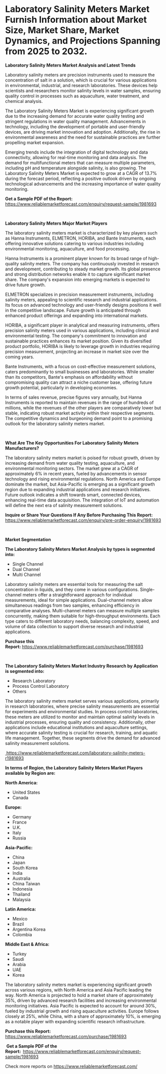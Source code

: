 <p><h1>Laboratory Salinity Meters Market Furnish Information about Market Size, Market Share, Market Dynamics, and Projections Spanning from 2025 to 2032.</h1></p><p><strong>Laboratory Salinity Meters Market Analysis and Latest Trends</strong></p>
<p><p>Laboratory salinity meters are precision instruments used to measure the concentration of salt in a solution, which is crucial for various applications in environmental, industrial, and research laboratories. These devices help scientists and researchers monitor salinity levels in water samples, ensuring quality control in processes such as aquaculture, water treatment, and chemical analysis.</p><p>The Laboratory Salinity Meters Market is experiencing significant growth due to the increasing demand for accurate water quality testing and stringent regulations in water quality management. Advancements in technology, including the development of portable and user-friendly devices, are driving market innovation and adoption. Additionally, the rise in environmental awareness and the need for sustainable practices are further propelling market expansion.</p><p>Emerging trends include the integration of digital technology and data connectivity, allowing for real-time monitoring and data analysis. The demand for multifunctional meters that can measure multiple parameters, including pH and temperature alongside salinity, is also growing. The Laboratory Salinity Meters Market is expected to grow at a CAGR of 13.7% during the forecast period, reflecting a positive outlook driven by ongoing technological advancements and the increasing importance of water quality monitoring.</p></p>
<p><strong>Get a Sample PDF of the Report:&nbsp;</strong> <a href="https://www.reliablemarketforecast.com/enquiry/request-sample/1981693?utm_campaign=2820&utm_medium=2&utm_source=Github&utm_content=ia&utm_term=02032025&utm_id=laboratory-salinity-meters">https://www.reliablemarketforecast.com/enquiry/request-sample/1981693</a></p>
<p>&nbsp;</p>
<p><strong>Laboratory Salinity Meters Major Market Players</strong></p>
<p><p>The laboratory salinity meters market is characterized by key players such as Hanna Instruments, ELMETRON, HORIBA, and Bante Instruments, each offering innovative solutions catering to various industries including environmental monitoring, aquaculture, and food processing.</p><p>Hanna Instruments is a prominent player known for its broad range of high-quality salinity meters. The company has continuously invested in research and development, contributing to steady market growth. Its global presence and strong distribution networks enable it to capture significant market share. The company's expansion into emerging markets is expected to drive future growth.</p><p>ELMETRON specializes in precision measurement instruments, including salinity meters, appealing to scientific research and industrial applications. Its focus on advanced technology and user-friendly designs positions it well in the competitive landscape. Future growth is anticipated through enhanced product offerings and expanding into international markets.</p><p>HORIBA, a significant player in analytical and measuring instruments, offers precision salinity meters used in various applications, including clinical and environmental testing. The company's commitment to innovation and sustainable practices enhances its market position. Given its diversified product portfolio, HORIBA is likely to leverage growth in industries requiring precision measurement, projecting an increase in market size over the coming years.</p><p>Bante Instruments, with a focus on cost-effective measurement solutions, caters predominantly to small businesses and laboratories. While smaller than its competitors, Bante's emphasis on affordability without compromising quality can attract a niche customer base, offering future growth potential, particularly in developing economies.</p><p>In terms of sales revenue, precise figures vary annually, but Hanna Instruments is reported to maintain revenues in the range of hundreds of millions, while the revenues of the other players are comparatively lower but stable, indicating robust market activity within their respective segments. The competitive dynamics and burgeoning demand point to a promising outlook for the laboratory salinity meters market.</p></p>
<p>&nbsp;</p>
<p><strong>What Are The Key Opportunities For Laboratory Salinity Meters Manufacturers?</strong></p>
<p><p>The laboratory salinity meters market is poised for robust growth, driven by increasing demand from water quality testing, aquaculture, and environmental monitoring sectors. The market grew at a CAGR of approximately 6% in recent years, fueled by advancements in sensor technology and rising environmental regulations. North America and Europe dominate the market, but Asia-Pacific is emerging as a significant growth region due to expanding industrial applications and research initiatives. Future outlook indicates a shift towards smart, connected devices, enhancing real-time data acquisition. The integration of IoT and automation will define the next era of salinity measurement solutions.</p></p>
<p><strong>Inquire or Share Your Questions If Any Before Purchasing This Report:</strong> <a href="https://www.reliablemarketforecast.com/enquiry/pre-order-enquiry/1981693?utm_campaign=2820&utm_medium=2&utm_source=Github&utm_content=ia&utm_term=02032025&utm_id=laboratory-salinity-meters">https://www.reliablemarketforecast.com/enquiry/pre-order-enquiry/1981693</a></p>
<p>&nbsp;</p>
<p><strong>Market Segmentation</strong></p>
<p><strong>The Laboratory Salinity Meters Market Analysis by types is segmented into:</strong></p>
<p><ul><li>Single Channel</li><li>Dual Channel</li><li>Multi Channel</li></ul></p>
<p><p>Laboratory salinity meters are essential tools for measuring the salt concentration in liquids, and they come in various configurations. Single-channel meters offer a straightforward approach for individual measurements, ideal for simple applications. Dual-channel meters allow simultaneous readings from two samples, enhancing efficiency in comparative analyses. Multi-channel meters can measure multiple samples concurrently, making them suitable for high-throughput environments. Each type caters to different laboratory needs, balancing complexity, speed, and volume of data collection to support diverse research and industrial applications.</p></p>
<p><strong>Purchase this Report:&nbsp;</strong><a href="https://www.reliablemarketforecast.com/purchase/1981693?utm_campaign=2820&utm_medium=2&utm_source=Github&utm_content=ia&utm_term=02032025&utm_id=laboratory-salinity-meters">https://www.reliablemarketforecast.com/purchase/1981693</a></p>
<p>&nbsp;</p>
<p><strong>The Laboratory Salinity Meters Market Industry Research by Application is segmented into:</strong></p>
<p><ul><li>Research Laboratory</li><li>Process Control Laboratory</li><li>Others</li></ul></p>
<p><p>The laboratory salinity meters market serves various applications, primarily in research laboratories, where precise salinity measurements are essential for experiments and environmental studies. In process control laboratories, these meters are utilized to monitor and maintain optimal salinity levels in industrial processes, ensuring quality and consistency. Additionally, other applications include educational institutions and aquaculture settings, where accurate salinity testing is crucial for research, training, and aquatic life management. Together, these segments drive the demand for advanced salinity measurement solutions.</p></p>
<p><a href="https://www.reliablemarketforecast.com/laboratory-salinity-meters-r1981693?utm_campaign=2820&utm_medium=2&utm_source=Github&utm_content=ia&utm_term=02032025&utm_id=laboratory-salinity-meters">&nbsp;https://www.reliablemarketforecast.com/laboratory-salinity-meters-r1981693</a></p>
<p><strong>In terms of Region, the Laboratory Salinity Meters Market Players available by Region are:</strong></p>
<p>
    <p> <strong> North America: </strong>
        <ul>
            <li>United States</li>
            <li>Canada</li>
        </ul>
        </p> 
    <p> <strong> Europe: </strong>
        <ul>
            <li>Germany</li>
            <li>France</li>
            <li>U.K.</li>
            <li>Italy</li>
            <li>Russia</li>
        </ul>
        </p> 
    <p> <strong> Asia-Pacific: </strong>
        <ul>
            <li>China</li>
            <li>Japan</li>
            <li>South Korea</li>
            <li>India</li>
            <li>Australia</li>
            <li>China Taiwan</li>
            <li>Indonesia</li>
            <li>Thailand</li>
            <li>Malaysia</li>
        </ul>
        </p> 
    <p> <strong> Latin America: </strong>
        <ul>
            <li>Mexico</li>
            <li>Brazil</li>
            <li>Argentina Korea</li>
            <li>Colombia</li>
        </ul>
        </p> 
    <p> <strong> Middle East & Africa: </strong>
        <ul>
            <li>Turkey</li>
            <li>Saudi</li>
            <li>Arabia</li>
            <li>UAE</li>
            <li>Korea</li>
        </ul>
    </p>
    </p>
<p><p>The laboratory salinity meters market is experiencing significant growth across various regions, with North America and Asia Pacific leading the way. North America is projected to hold a market share of approximately 35%, driven by advanced research facilities and increasing environmental monitoring initiatives. Asia Pacific is expected to account for around 30%, fueled by industrial growth and rising aquaculture activities. Europe follows closely at 25%, while China, with a share of approximately 10%, is emerging as a notable player with expanding scientific research infrastructure.</p></p>
<p><strong>Purchase this Report: </strong><a href="https://www.reliablemarketforecast.com/purchase/1981693?utm_campaign=2820&utm_medium=2&utm_source=Github&utm_content=ia&utm_term=02032025&utm_id=laboratory-salinity-meters">https://www.reliablemarketforecast.com/purchase/1981693</a></p>
<p>&nbsp;<strong>Get a Sample PDF of the Report:&nbsp;&nbsp;</strong><a href="https://www.reliablemarketforecast.com/enquiry/request-sample/1981693?utm_campaign=2820&utm_medium=2&utm_source=Github&utm_content=ia&utm_term=02032025&utm_id=laboratory-salinity-meters">https://www.reliablemarketforecast.com/enquiry/request-sample/1981693</a></p>
<p><strong></strong></p>
<p>Check more reports on <a href="https://www.reliablemarketforecast.com/?utm_campaign=2820&utm_medium=2&utm_source=Github&utm_content=ia&utm_term=02032025&utm_id=laboratory-salinity-meters">https://www.reliablemarketforecast.com/</a></p>
